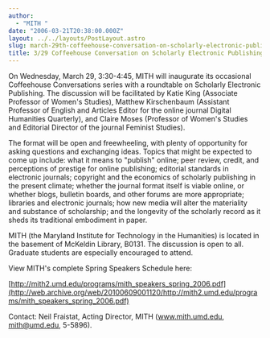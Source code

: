 ```yaml
---
author:
  - "MITH "
date: "2006-03-21T20:38:00.000Z"
layout: ../../layouts/PostLayout.astro
slug: march-29th-coffeehouse-conversation-on-scholarly-electronic-publishing
title: 3/29 Coffeehouse Conversation on Scholarly Electronic Publishing
---
```


On Wednesday, March 29, 3:30-4:45, MITH will inaugurate its occasional Coffeehouse Conversations series with a roundtable on Scholarly Electronic Publishing. The discussion will be facilitated by Katie King (Associate Professor of Women's Studies), Matthew Kirschenbaum (Assistant Professor of English and Articles Editor for the online journal Digital Humanities Quarterly), and Claire Moses (Professor of Women's Studies and Editorial Director of the journal Feminist Studies).

The format will be open and freewheeling, with plenty of opportunity for asking questions and exchanging ideas. Topics that might be expected to come up include: what it means to "publish" online; peer review, credit, and perceptions of prestige for online publishing; editorial standards in electronic journals; copyright and the economics of scholarly publishing in the present climate; whether the journal format itself is viable online, or whether blogs, bulletin boards, and other forums are more appropriate; libraries and electronic journals; how new media will alter the materiality and substance of scholarship; and the longevity of the scholarly record as it sheds its traditional embodiment in paper.

MITH (the Maryland Institute for Technology in the Humanities) is located in the basement of McKeldin Library, B0131. The discussion is open to all. Graduate students are especially encouraged to attend.

View MITH's complete Spring Speakers Schedule here:

[http://mith2.umd.edu/programs/mith_speakers_spring_2006.pdf](http://web.archive.org/web/20100609001120/http://mith2.umd.edu/programs/mith_speakers_spring_2006.pdf)

Contact: Neil Fraistat, Acting Director, MITH (www.mith.umd.edu, mith@umd.edu, 5-5896).
